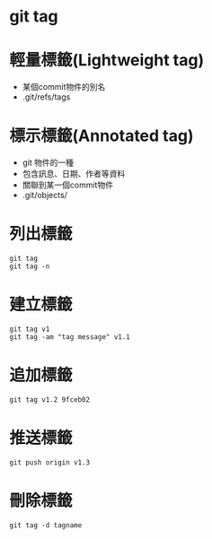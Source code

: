# git tag

# 輕量標籤(Lightweight tag)
* 某個commit物件的別名
* .git/refs/tags

# 標示標籤(Annotated tag)
* git 物件的一種
* 包含訊息、日期、作者等資料
* 關聯到某一個commit物件
* .git/objects/

# 列出標籤
```
git tag
git tag -n
```

# 建立標籤
```
git tag v1
git tag -am "tag message" v1.1
```

# 追加標籤
```
git tag v1.2 9fceb02
```

# 推送標籤
```
git push origin v1.3
```

# 刪除標籤
```
git tag -d tagname
```